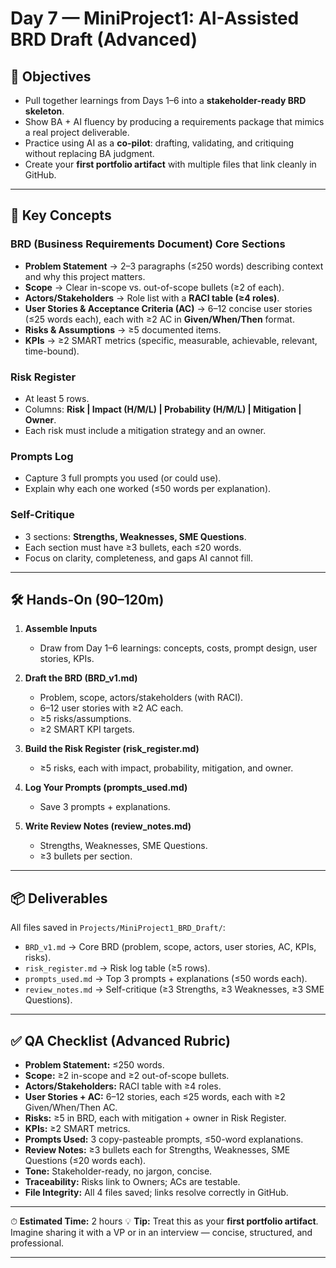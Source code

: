 # Day 7 — MiniProject1: AI-Assisted BRD Draft (Advanced)

## 🎯 Objectives

* Pull together learnings from Days 1–6 into a **stakeholder-ready BRD skeleton**.
* Show BA + AI fluency by producing a requirements package that mimics a real project deliverable.
* Practice using AI as a **co-pilot**: drafting, validating, and critiquing without replacing BA judgment.
* Create your **first portfolio artifact** with multiple files that link cleanly in GitHub.

---

## 📘 Key Concepts

### BRD (Business Requirements Document) Core Sections

* **Problem Statement** → 2–3 paragraphs (≤250 words) describing context and why this project matters.
* **Scope** → Clear in-scope vs. out-of-scope bullets (≥2 of each).
* **Actors/Stakeholders** → Role list with a **RACI table (≥4 roles)**.
* **User Stories & Acceptance Criteria (AC)** → 6–12 concise user stories (≤25 words each), each with ≥2 AC in **Given/When/Then** format.
* **Risks & Assumptions** → ≥5 documented items.
* **KPIs** → ≥2 SMART metrics (specific, measurable, achievable, relevant, time-bound).

### Risk Register

* At least 5 rows.
* Columns: **Risk | Impact (H/M/L) | Probability (H/M/L) | Mitigation | Owner**.
* Each risk must include a mitigation strategy and an owner.

### Prompts Log

* Capture 3 full prompts you used (or could use).
* Explain why each one worked (≤50 words per explanation).

### Self-Critique

* 3 sections: **Strengths, Weaknesses, SME Questions**.
* Each section must have ≥3 bullets, each ≤20 words.
* Focus on clarity, completeness, and gaps AI cannot fill.

---

## 🛠 Hands-On (90–120m)

1. **Assemble Inputs**

   * Draw from Day 1–6 learnings: concepts, costs, prompt design, user stories, KPIs.

2. **Draft the BRD (BRD\_v1.md)**

   * Problem, scope, actors/stakeholders (with RACI).
   * 6–12 user stories with ≥2 AC each.
   * ≥5 risks/assumptions.
   * ≥2 SMART KPI targets.

3. **Build the Risk Register (risk\_register.md)**

   * ≥5 risks, each with impact, probability, mitigation, and owner.

4. **Log Your Prompts (prompts\_used.md)**

   * Save 3 prompts + explanations.

5. **Write Review Notes (review\_notes.md)**

   * Strengths, Weaknesses, SME Questions.
   * ≥3 bullets per section.

---

## 📦 Deliverables

All files saved in `Projects/MiniProject1_BRD_Draft/`:

* `BRD_v1.md` → Core BRD (problem, scope, actors, user stories, AC, KPIs, risks).
* `risk_register.md` → Risk log table (≥5 rows).
* `prompts_used.md` → Top 3 prompts + explanations (≤50 words each).
* `review_notes.md` → Self-critique (≥3 Strengths, ≥3 Weaknesses, ≥3 SME Questions).

---

## ✅ QA Checklist (Advanced Rubric)

* **Problem Statement:** ≤250 words.
* **Scope:** ≥2 in-scope and ≥2 out-of-scope bullets.
* **Actors/Stakeholders:** RACI table with ≥4 roles.
* **User Stories + AC:** 6–12 stories, each ≤25 words, each with ≥2 Given/When/Then AC.
* **Risks:** ≥5 in BRD, each with mitigation + owner in Risk Register.
* **KPIs:** ≥2 SMART metrics.
* **Prompts Used:** 3 copy-pasteable prompts, ≤50-word explanations.
* **Review Notes:** ≥3 bullets each for Strengths, Weaknesses, SME Questions (≤20 words each).
* **Tone:** Stakeholder-ready, no jargon, concise.
* **Traceability:** Risks link to Owners; ACs are testable.
* **File Integrity:** All 4 files saved; links resolve correctly in GitHub.

---

⏱ **Estimated Time:** 2 hours
💡 **Tip:** Treat this as your **first portfolio artifact**. Imagine sharing it with a VP or in an interview — concise, structured, and professional.

---
